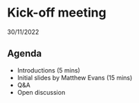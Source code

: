 # Kick-off meeting

30/11/2022

## Agenda

- Introductions (5 mins)
- Initial slides by Matthew Evans (15 mins)
- Q&A
- Open discussion
